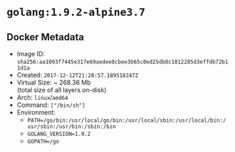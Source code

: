 # `golang:1.9.2-alpine3.7`

## Docker Metadata

- Image ID: `sha256:aa1093f7445e317e69aedee8cbee3b65c0ed25db8c1812285d3effdb72b11d1a`
- Created: `2017-12-12T21:20:57.189518247Z`
- Virtual Size: ~ 268.36 Mb  
  (total size of all layers on-disk)
- Arch: `linux`/`amd64`
- Command: `["/bin/sh"]`
- Environment:
  - `PATH=/go/bin:/usr/local/go/bin:/usr/local/sbin:/usr/local/bin:/usr/sbin:/usr/bin:/sbin:/bin`
  - `GOLANG_VERSION=1.9.2`
  - `GOPATH=/go`
